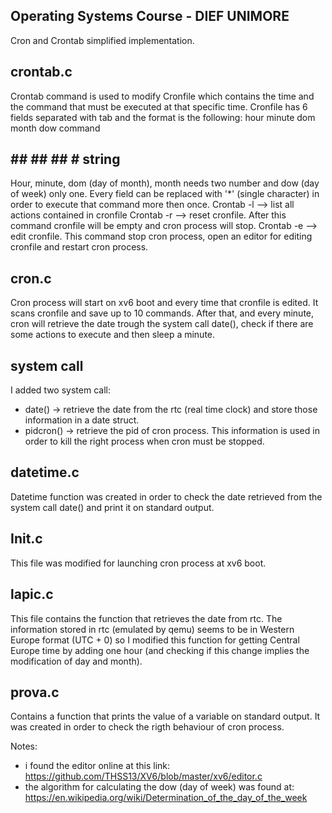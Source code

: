 ## Operating Systems Course - DIEF UNIMORE ##

Cron and Crontab simplified implementation.

## crontab.c ##
Crontab command is used to modify Cronfile which contains the time and the command that must be executed at that specific time. Cronfile has 6 fields separated with tab and the format is the following:
hour	minute	dom	month	dow	command
##	##	##	##	#	string
Hour, minute, dom (day of month), month needs two number and dow (day of week) only one. Every field can be replaced with '*' (single character) in order to execute that command more then once.
Crontab -l --> list all actions contained in cronfile
Crontab -r --> reset cronfile. After this command cronfile will be empty and cron process will stop.
Crontab -e --> edit cronfile. This command stop cron process, open an editor for editing cronfile and restart cron process.

## cron.c ##
Cron process will start on xv6 boot and every time that cronfile is edited. It scans cronfile and save up to 10 commands. After that, and every minute, cron will retrieve the date trough the system call date(), check if there are some actions to execute and then sleep a minute.

## system call ##
I added two system call:
  - date() -> retrieve the date from the rtc (real time clock) and store those information in a date struct.
  - pidcron() -> retrieve the pid of cron process. This information is used in order to kill the right process when cron must be stopped.

## datetime.c ##
Datetime function was created in order to check the date retrieved from the system call date() and print it on standard output.

## Init.c ##
This file was modified for launching cron process at xv6 boot.

## lapic.c ##
This file contains the function that retrieves the date from rtc. The information stored in rtc (emulated by qemu) seems to be in Western Europe format (UTC + 0) so I modified this function for getting Central Europe time by adding one hour (and checking if this change implies the modification of day and month).

## prova.c ##
Contains a function that prints the value of a variable on standard output. It was created in order to check the rigth behaviour of cron process.

Notes:
  - i found the editor online at this link: https://github.com/THSS13/XV6/blob/master/xv6/editor.c
  - the algorithm for calculating the dow (day of week) was found at: https://en.wikipedia.org/wiki/Determination_of_the_day_of_the_week
